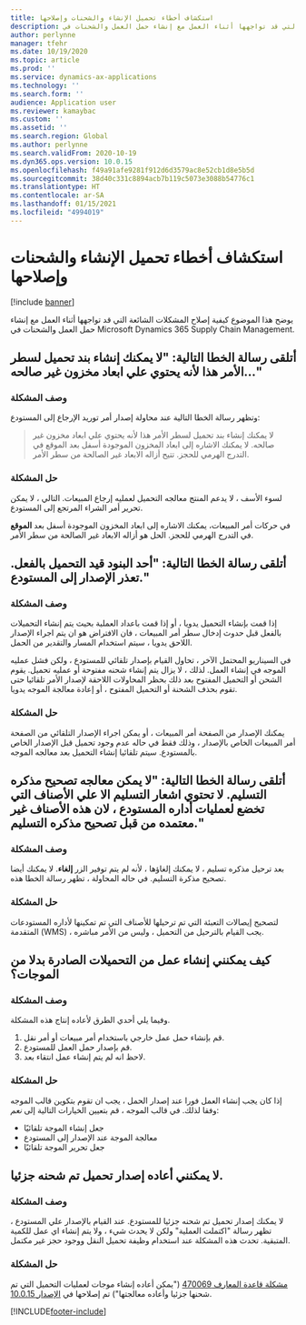 ```yaml
---
title: استكشاف أخطاء تحميل الإنشاء والشحنات وإصلاحها
description: يوضح هذا الموضوع كيفية إصلاح المشكلات الشائعة التي قد تواجهها أثناء العمل مع إنشاء حمل العمل والشحنات في Microsoft Dynamics 365 Supply Chain Management.
author: perlynne
manager: tfehr
ms.date: 10/19/2020
ms.topic: article
ms.prod: ''
ms.service: dynamics-ax-applications
ms.technology: ''
ms.search.form: ''
audience: Application user
ms.reviewer: kamaybac
ms.custom: ''
ms.assetid: ''
ms.search.region: Global
ms.author: perlynne
ms.search.validFrom: 2020-10-19
ms.dyn365.ops.version: 10.0.15
ms.openlocfilehash: f49a91afe9281f912d6d3579ac8e52cb1d8e5b5d
ms.sourcegitcommit: 38d40c331c8894acb7b119c5073e3088b54776c1
ms.translationtype: HT
ms.contentlocale: ar-SA
ms.lasthandoff: 01/15/2021
ms.locfileid: "4994019"
---
```

# <a name="troubleshoot-load-building-and-shipments"></a>استكشاف أخطاء تحميل الإنشاء والشحنات وإصلاحها

[!include [banner](../includes/banner.md)]

يوضح هذا الموضوع كيفية إصلاح المشكلات الشائعة التي قد تواجهها أثناء العمل مع إنشاء حمل العمل والشحنات في Microsoft Dynamics 365 Supply Chain Management.

## <a name="i-receive-the-following-error-message-you-cant-create-a-load-line-for-this-order-line-because-it-contains-inventory-dimensions-that-are-invalid"></a>أتلقى رسالة الخطا التالية: "لا يمكنك إنشاء بند تحميل لسطر الأمر هذا لأنه يحتوي علي ابعاد مخزون غير صالحه..."

### <a name="issue-description"></a>وصف المشكلة

وتظهر رسالة الخطا التالية عند محاولة إصدار أمر توريد الإرجاع إلى المستودع:

> لا يمكنك إنشاء بند تحميل لسطر الأمر هذا لأنه يحتوي علي ابعاد مخزون غير صالحه. لا يمكنك الاشاره إلى ابعاد المخزون الموجودة أسفل بعد الموقع في التدرج الهرمي للحجز. تتيح أزاله الابعاد غير الصالحة من سطر الأمر.

### <a name="issue-resolution"></a>حل المشكلة

لسوء الأسف ، لا يدعم المنتج معالجه التحميل لعمليه إرجاع المبيعات. التالي ، لا يمكن تحرير أمر الشراء المرتجع إلى المستودع.

في حركات أمر المبيعات، يمكنك الاشاره إلى ابعاد المخزون الموجودة أسفل بعد **الموقع** في التدرج الهرمي للحجز. الحل هو أزاله الابعاد غير الصالحة من سطر الأمر.

## <a name="i-receive-the-following-error-message-one-of-the-lines-is-already-on-a-load-unable-to-release-to-warehouse"></a>أتلقى رسالة الخطا التالية: "أحد البنود قيد التحميل بالفعل. تعذر الإصدار إلى المستودع."

### <a name="issue-description"></a>وصف المشكلة

إذا قمت بإنشاء التحميل يدويا ، أو إذا قمت باعداد العملية بحيث يتم إنشاء التحميلات بالفعل قبل حدوث إدخال سطر أمر المبيعات ، فان الافتراض هو ان يتم اجراء الإصدار اللاحق يدويا ، سيتم استخدام المسار والتقدير من الحمل.

في السيناريو المحتمل الآخر ، تحاول القيام بإصدار تلقائي للمستودع ، ولكن فشل عمليه الموجه في إنشاء العمل. لذلك ، لا يزال يتم إنشاء شحنه مفتوحة أو عمليه تحميل. يقوم الشحن أو التحميل المفتوح بعد ذلك بحظر المحاولات اللاحقة لإصدار الأمر تلقائيا حتى تقوم بحذف الشحنة أو التحميل المفتوح ، أو إعادة معالجة الموجه يدويا.

### <a name="issue-resolution"></a>حل المشكلة

يمكنك الإصدار من الصفحة أمر المبيعات ، أو يمكن اجراء الإصدار التلقائي من الصفحة أمر المبيعات الخاص بالإصدار ، وذلك فقط في حاله عدم وجود تحميل قبل الإصدار الخاص بالمستودع. سيتم تلقائيا إنشاء التحميل بعد معالجه الموجه.

## <a name="i-receive-the-following-error-message-the-delivery-note-correction-cant-be-processed-the-delivery-note-only-contains-items-that-are-subject-to-warehouse-management-processes-as-these-are-not-supported-by-delivery-note-correction"></a>أتلقى رسالة الخطا التالية: "لا يمكن معالجه تصحيح مذكره التسليم. لا تحتوي اشعار التسليم الا علي الأصناف التي تخضع لعمليات أداره المستودع ، لان هذه الأصناف غير معتمده من قبل تصحيح مذكره التسليم."

### <a name="issue-description"></a>وصف المشكلة

بعد ترحيل مذكره تسليم ، لا يمكنك إلغاؤها ، لأنه لم يتم توفير الزر **إلغاء**. لا يمكنك أيضا تصحيح مذكرة التسليم. في حاله المحاولة ، تظهر رسالة الخطا هذه.

### <a name="issue-resolution"></a>حل المشكلة

لتصحيح إيصالات التعبئة التي تم ترحيلها للأصناف التي تم تمكينها لأداره المستودعات المتقدمة (WMS) ، يجب القيام بالترحيل من التحميل ، وليس من الأمر مباشره.

## <a name="how-can-i-create-work-from-outbound-loads-instead-of-waves"></a>كيف يمكنني إنشاء عمل من التحميلات الصادرة بدلا من الموجات؟

### <a name="issue-description"></a>وصف المشكلة

وفيما يلي أحدي الطرق لأعاده إنتاج هذه المشكلة.

1. قم بإنشاء حمل عمل خارجي باستخدام أمر مبيعات أو أمر نقل.
2. قم بإصدار حمل العمل للمستودع.
3. لاحظ انه لم يتم إنشاء عمل انتقاء بعد.

### <a name="issue-resolution"></a>حل المشكلة

إذا كان يجب إنشاء العمل فورا عند إصدار الحمل ، يجب ان تقوم بتكوين قالب الموجه وفقا لذلك. في قالب الموجه ، قم بتعيين الخيارات التالية إلى *نعم*:

- جعل إنشاء الموجة تلقائيًا
- معالجة الموجة عند الإصدار إلى المستودع
- جعل تحرير الموجة تلقائيًا

## <a name="i-cant-re-release-a-partially-shipped-load"></a>لا يمكنني أعاده إصدار تحميل تم شحنه جزئيا.

### <a name="issue-description"></a>وصف المشكلة

لا يمكنك إصدار تحميل تم شحنه جزئيا للمستودع. عند القيام بالإصدار علي المستودع ، تظهر رسالة "اكتملت العملية" ولكن لا يحدث شيء ، ولا يتم إنشاء اي عمل للكمية المتبقية. تحدث هذه المشكلة عند استخدام وظيفة تحميل النقل ووجود حجز غير مكتمل.

### <a name="issue-resolution"></a>حل المشكلة

[مشكلة قاعدة المعارف 470069](https://fix.lcs.dynamics.com/Issue/Details?kb=4574490&bugId=470069&dbType=3&qc=84ce1e09d7032d8b8ef86f5a0c68b86badf3dfaf29686c5ebbe97c53c0957b5f) ("يمكن أعاده إنشاء موجات لعمليات التحميل التي تم شحنها جزئيا وأعاده معالجتها") تم إصلاحها في [الإصدار 10.0.15](../get-started/whats-new-scm-10-0-15.md).


[!INCLUDE[footer-include](../../includes/footer-banner.md)]